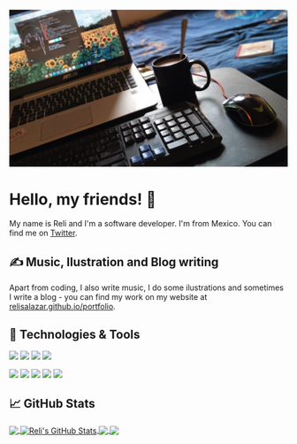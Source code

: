 [![Header](https://raw.githubusercontent.com/ReliSalazar/ReliSalazar/main/banner.jpeg "Banner")](https://relisalazar.github.io/portfolio/)

# Hello, my friends! 👋

My name is Reli and I'm a software developer. I'm from Mexico. You can find me on [Twitter][1].

## &#x270d; Music, Ilustration and Blog writing

Apart from coding, I also write music, I do some ilustrations and sometimes I write a blog - you can find my work on my website at [relisalazar.github.io/portfolio](https://relisalazar.github.io/portfolio/).

## 🔧 Technologies & Tools
![](https://img.shields.io/badge/OS-Linux-informational?style=flat&logo=linux&logoColor=white&color=81559B)
![](https://img.shields.io/badge/Editor-VScode-informational?style=flat&logo=visualstudiocode&logoColor=white&color=81559B)
![](https://img.shields.io/badge/Editor-nvim-informational?style=flat&logo=vim&logoColor=white&color=81559B)
![](https://img.shields.io/badge/Shell-Zsh-informational?style=flat&logo=gnu-bash&logoColor=white&color=81559B)

![](https://img.shields.io/badge/Code-Python-informational?style=flat&logo=python&logoColor=white&color=E15D74)
![](https://img.shields.io/badge/Code-JavaScript-informational?style=flat&logo=javascript&logoColor=white&color=E15D74)
![](https://img.shields.io/badge/Code-Vue-informational?style=flat&logo=vue.js&logoColor=white&color=E15D74)
![](https://img.shields.io/badge/Code-React-informational?style=flat&logo=react&logoColor=white&color=E15D74)
![](https://img.shields.io/badge/Code-PHP-informational?style=flat&logo=php&logoColor=white&color=E15D74)

## &#x1f4c8; GitHub Stats

<a href="https://github.com/ReliSalazar/ReliSalazar">
  <img align="center" src="https://github-readme-stats.vercel.app/api/top-langs/?username=ReliSalazar&hide=html,tex&title_color=ffffff&text_color=cccccc&icon_color=E15D74&bg_color=222222&langs_count=3" />
</a>

<a href="https://github.com/ReliSalazar/ReliSalazar">
  <img align="center" src="https://github-readme-stats.vercel.app/api?username=ReliSalazar&show_icons=true&line_height=27&count_private=true&title_color=ffffff&text_color=cccccc&icon_color=E15D74&bg_color=222222" alt="Reli's GitHub Stats" />
</a>

<a href="https://github.com/ReliSalazar/portfolio-react">
  <img align="center" src="https://github-readme-stats.vercel.app/api/pin/?username=ReliSalazar&repo=template-windrunner&title_color=ffffff&text_color=cccccc&icon_color=E15D74&bg_color=222222" />
</a>

<a href="https://github.com/ReliSalazar/CloneGram">
  <img align="center" src="https://github-readme-stats.vercel.app/api/pin/?username=ReliSalazar&repo=template-lightweaver&title_color=ffffff&text_color=cccccc&icon_color=E15D74&bg_color=222222" />
</a>

<!-- links to your social media accounts -->

[1]: https://twitter.com/Reli_Salazar
[2]: https://github.com/ReliSalazar
